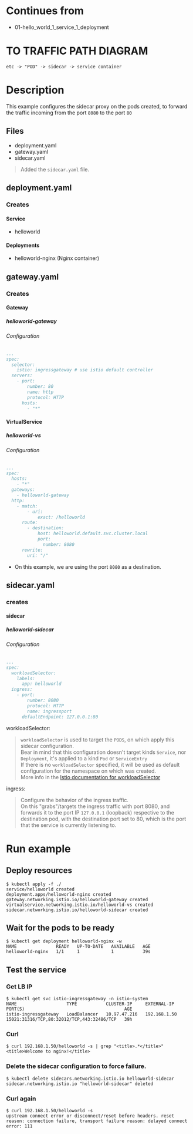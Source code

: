 # Continues from

- 01-hello_world_1_service_1_deployment

# TO TRAFFIC PATH DIAGRAM

`etc -> "POD" -> sidecar -> service container`

# Description

This example configures the sidecar proxy on the pods created, to forward the traffic incoming from the port `8080` to the port `80`

## Files

- deployment.yaml
- gateway.yaml
- sidecar.yaml

> Added the `sidecar.yaml` file.

## deployment.yaml

### Creates

#### Service

- helloworld

#### Deployments

- helloworld-nginx  (Nginx container)

## gateway.yaml

### Creates

#### Gateway

##### helloworld-gateway

###### Configuration

```yml
...
spec:
  selector:
    istio: ingressgateway # use istio default controller
  servers:
    - port:
        number: 80
        name: http
        protocol: HTTP
      hosts:
        - "*"
```

#### VirtualService

##### helloworld-vs

###### Configuration

```yaml
...
spec:
  hosts:
    - "*"
  gateways:
    - helloworld-gateway
  http:
    - match:
        - uri:
            exact: /helloworld
      route:
        - destination:
            host: helloworld.default.svc.cluster.local
            port:
              number: 8080
      rewrite:
        uri: "/"
```

- On this example, we are using the port `8080` as a destination.

## sidecar.yaml

### creates

#### sidecar

##### helloworld-sidecar

###### Configuration

```yaml
...
spec:
  workloadSelector:
    labels:
      app: helloworld
  ingress:
    - port:
        number: 8080
        protocol: HTTP
        name: ingressport
      defaultEndpoint: 127.0.0.1:80
````

workloadSelector:

> `workloadSelector` is used to target the `PODS`, on which apply this sidecar configuration. \
> Bear in mind that this configuration doesn't target kinds `Service`, nor `Deployment`, it's applied to a kind `Pod` or `ServiceEntry` \
> If there is no `workloadSelector` specified, it will be used as default configuration for the namespace on which was created. \
> More info in the [Istio documentation for workloadSelector](https://istio.io/latest/docs/reference/config/networking/sidecar/#WorkloadSelector)

ingress:

> Configure the behavior of the ingress traffic.\
> On this "grabs"/targets the ingress traffic with port 8080, and forwards it to the port IP `127.0.0.1` (loopback) respective to the destination pod, with the destination port set to 80, which is the port that the service is currently listening to.

# Run example

## Deploy resources

```shell
$ kubectl apply -f ./
service/helloworld created
deployment.apps/helloworld-nginx created
gateway.networking.istio.io/helloworld-gateway created
virtualservice.networking.istio.io/helloworld-vs created
sidecar.networking.istio.io/helloworld-sidecar created
```

## Wait for the pods to be ready

```shell
$ kubectl get deployment helloworld-nginx -w
NAME               READY   UP-TO-DATE   AVAILABLE   AGE
helloworld-nginx   1/1     1            1           39s
```

## Test the service

### Get LB IP

```shell
$ kubectl get svc istio-ingressgateway -n istio-system
NAME                   TYPE           CLUSTER-IP     EXTERNAL-IP    PORT(S)                                      AGE
istio-ingressgateway   LoadBalancer   10.97.47.216   192.168.1.50   15021:31316/TCP,80:32012/TCP,443:32486/TCP   39h
```

### Curl

```shell
$ curl 192.168.1.50/helloworld -s | grep "<title>.*</title>"
<title>Welcome to nginx!</title>
```

### Delete the sidecar configuration to force failure.


```shell
$ kubectl delete sidecars.networking.istio.io helloworld-sidecar
sidecar.networking.istio.io "helloworld-sidecar" deleted
```
### Curl again

```shell
$ curl 192.168.1.50/helloworld -s
upstream connect error or disconnect/reset before headers. reset reason: connection failure, transport failure reason: delayed connect error: 111
```

